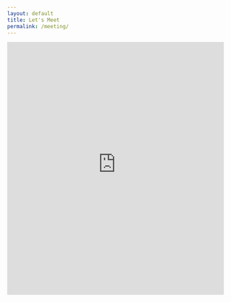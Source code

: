 ```yaml
---
layout: default
title: Let's Meet
permalink: /meeting/
---
```

<iframe height="588" allowTransparency="true" frameborder="0" scrolling="no" style="width:100%;border:none"  src="https://karenandjoedonovan.wufoo.com/embed/mfays2h1dfblgq/"></iframe>
